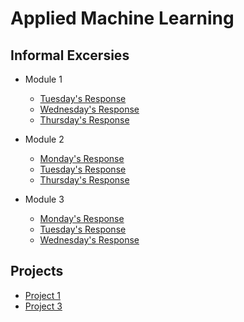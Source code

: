 # Applied Machine Learning

## Informal Excersies
- Module 1
    - [Tuesday's Response](tues1.md)
    - [Wednesday's Response](weds1.md)
    - [Thursday's Response](thurs1.md)
  


    
- Module 2
    - [Monday's Response](mon2.md)
    - [Tuesday's Response](tues2.md)
    - [Thursday's Response](thurs2.md)
  

  
- Module 3
    - [Monday's Response](mon3.md)
    - [Tuesday's Response](tues3.md)
    - [Wednesday's Response](https://huatao-wm.github.io/data310/week3/wed3.html)


## Projects
- [Project 1](project1.md)
- [Project 3](project3.md)
